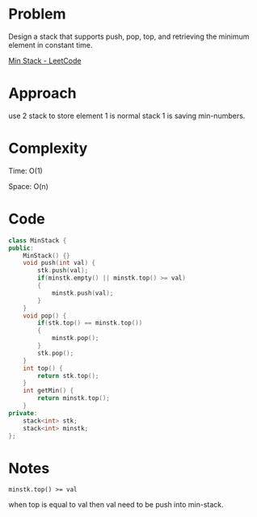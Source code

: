 # Problem

Design a stack that supports push, pop, top, and retrieving the minimum element in constant time.

[Min Stack - LeetCode](https://leetcode.com/problems/min-stack/description/?envType=study-plan-v2&envId=top-interview-150)

# Approach

use 2 stack to store element 1 is normal stack 1 is saving min-numbers.

# Complexity

Time: O(1)

Space: O(n)

# Code

```c++
class MinStack {
public:
    MinStack() {}
    void push(int val) {
        stk.push(val);
        if(minstk.empty() || minstk.top() >= val)
        {
            minstk.push(val);
        }
    }
    void pop() {
        if(stk.top() == minstk.top())
        {
            minstk.pop();
        }
        stk.pop();
    }
    int top() {
        return stk.top();
    }
    int getMin() {
        return minstk.top();
    }
private:
    stack<int> stk;
    stack<int> minstk;
};
```

# Notes

`minstk.top() >= val`

when top is equal to val then val need to be push into min-stack.
